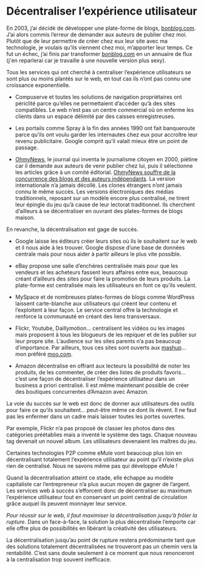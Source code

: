 # Décentraliser l’expérience utilisateur

En 2003, j’ai décidé de développer une plate-forme de blogs, [bonblog.com](http://www.bonblog.com). J’ai alors commis l’erreur de demander aux auteurs de publier chez moi. Plutôt que de leur permettre de créer chez eux leur site avec ma technologie, je voulais qu’ils viennent chez moi, m’apporter leur temps. Ce fut un échec, j’ai finis par transformer [bonblog.com](http://www.bonblog.com) en un annuaire de flux (j'en reparlerai car je travaille à une nouvelle version plus sexy).

Tous les services qui ont cherché à centraliser l’expérience utilisateurs se sont plus ou moins plantés sur le web, en tout cas ils n’ont pas connu une croissance exponentielle.

- Compuserve et toutes les solutions de navigation propriétaires ont périclité parce qu’elles ne permettaient d’accéder qu’à des sites compatibles. Le web n’est pas un centre commercial où on enferme les clients dans un espace délimité par des caisses enregistreuses.

- Les portails comme Spray à la fin des années 1990 ont fait banqueroute parce qu’ils ont voulu garder les internautes chez eux pour accroître leur revenu publicitaire. Google comprit qu’il valait mieux être un point de passage.

- [OhmyNews](http://english.ohmynews.com), le journal qui inventa le journalisme citoyen en 2000, piétine car il demande aux auteurs de venir publier chez lui, puis il sélectionne les articles grâce à un comité éditorial. [OhmyNews souffre de la concurrence des blogs et des auteurs indépendants](http://www.businessweek.com/globalbiz/content/nov2006/gb20061101_539412.htm). La version internationale n’a jamais décollé. Les clones étrangers n’ont jamais connu le même succès. Les versions électroniques des médias traditionnels, reposant sur un modèle encore plus centralisé, ne tirent leur épingle du jeu qu’à cause de leur lectorat traditionnel. Ils cherchent d’ailleurs à se décentraliser en ouvrant des plates-formes de blogs maison.

En revanche, la décentralisation est gage de succès.

- Google laisse les éditeurs créer leurs sites où ils le souhaitent sur le web et il nous aide à les trouver. Google dispose d’une base de données centrale mais pour nous aider à partir ailleurs le plus vite possible.

- eBay propose une salle d’enchères centralisée mais pour que les vendeurs et les acheteurs fassent leurs affaires entre eux, beaucoup créant d’ailleurs des sites pour faire la promotion de leurs produits. La plate-forme est centralisée mais les utilisateurs en font ce qu’ils veulent.

- MySpace et de nombreuses plates-formes de blogs comme WordPress laissent carte-blanche aux utilisateurs qui créent leur contenu et l’exploitent à leur façon. Le service central offre la technologie et renforce la communauté en créant des liens transversaux.

- Flickr, Youtube, Daillymotion… centralisent les vidéos ou les images mais proposent à tous les blogueurs de les repiquer et de les publier sur leur propre site. L’audience sur les sites parents n’a pas beaucoup d’importance. Par ailleurs, tous ces sites sont ouverts aux [mashup](/2006/05/20/la-fin-des-copyrights-avec-le-web-20/)... mon préféré [moo.com](http://www.moo.com/).

- Amazon décentralise en offrant aux lecteurs la possibilité de noter les produits, de les commenter, de créer des listes de produits favoris… c’est une façon de décentraliser l’expérience utilisateur dans un business a priori centralisé. Il est même maintenant possible de créer des boutiques concurrentes d’Amazon avec Amazon.

La voie du succès sur le web est donc de donner aux utilisateurs des outils pour faire ce qu’ils souhaitent… peut-être même ce dont ils rêvent. Il ne faut pas les enfermer dans un cadre mais laisser toutes les portes ouvertes.

Par exemple, Flickr n’a pas proposé de classer les photos dans des catégories préétablies mais a inventé le système des tags. Chaque nouveau tag devenait un nouvel album. Les utilisateurs devenaient les maîtres du jeu.

Certaines technologies P2P comme eMule vont beaucoup plus loin en décentralisant totalement l’expérience utilisateur au point qu’il n’existe plus rien de centralisé. Nous ne savons même pas qui développe eMule !

Quand la décentralisation atteint ce stade, elle échappe au modèle capitaliste car l’entrepreneur n’a plus aucun moyen de gagner de l’argent. Les services web à succès s’efforcent donc de décentraliser au maximum l’expérience utilisateur tout en conservant un point central de circulation grâce auquel ils peuvent monnayer leur service.

*Pour réussir sur le web, il faut maximiser la décentralisation jusqu’à frôler la rupture.* Dans un face-à-face, la solution la plus décentralisée l’emporte car elle offre plus de possibilités en libérant la créativité des utilisateurs.

La décentralisation jusqu’au point de rupture restera prédominante tant que des solutions totalement décentralisées ne trouveront pas un chemin vers la rentabilité. C’est sans doute seulement à ce moment que nous renonceront à la centralisation trop souvent inefficace.